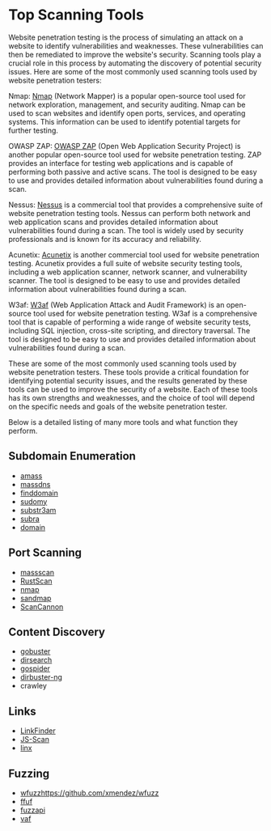 # Top Scanning Tools

Website penetration testing is the process of simulating an attack on a website to identify vulnerabilities and weaknesses. These vulnerabilities can then be remediated to improve the website's security. Scanning tools play a crucial role in this process by automating the discovery of potential security issues. Here are some of the most commonly used scanning tools used by website penetration testers:

Nmap: [Nmap](https://nmap.org/) (Network Mapper) is a popular open-source tool used for network exploration, management, and security auditing. Nmap can be used to scan websites and identify open ports, services, and operating systems. This information can be used to identify potential targets for further testing.

OWASP ZAP: [OWASP ZAP](https://owasp.org/www-project-zap/) (Open Web Application Security Project) is another popular open-source tool used for website penetration testing. ZAP provides an interface for testing web applications and is capable of performing both passive and active scans. The tool is designed to be easy to use and provides detailed information about vulnerabilities found during a scan.

Nessus: [Nessus](https://www.tenable.com/products/nessus) is a commercial tool that provides a comprehensive suite of website penetration testing tools. Nessus can perform both network and web application scans and provides detailed information about vulnerabilities found during a scan. The tool is widely used by security professionals and is known for its accuracy and reliability.

Acunetix: [Acunetix](https://www.acunetix.com/) is another commercial tool used for website penetration testing. Acunetix provides a full suite of website security testing tools, including a web application scanner, network scanner, and vulnerability scanner. The tool is designed to be easy to use and provides detailed information about vulnerabilities found during a scan.

W3af: [W3af](https://w3af.org/) (Web Application Attack and Audit Framework) is an open-source tool used for website penetration testing. W3af is a comprehensive tool that is capable of performing a wide range of website security tests, including SQL injection, cross-site scripting, and directory traversal. The tool is designed to be easy to use and provides detailed information about vulnerabilities found during a scan.

These are some of the most commonly used scanning tools used by website penetration testers. These tools provide a critical foundation for identifying potential security issues, and the results generated by these tools can be used to improve the security of a website. Each of these tools has its own strengths and weaknesses, and the choice of tool will depend on the specific needs and goals of the website penetration tester.

Below is a detailed listing of many more tools and what function they perform.


## Subdomain Enumeration
+ [amass](https://owasp.org/www-project-amass/)
+ [massdns](https://github.com/blechschmidt/massdns)
+ [finddomain](https://github.com/Findomain/Findomain)
+ [sudomy](https://github.com/screetsec/Sudomy)
+ [substr3am](https://github.com/nexxai/Substr3am)
+ [subra](https://github.com/si9int/Subra)
+ [domain](https://github.com/jhaddix/domain/)


## Port Scanning
+ [massscan](https://github.com/robertdavidgraham/masscan)
+ [RustScan](https://github.com/RustScan/RustScan)
+ [nmap](https://github.com/RustScan/RustScan)
+ [sandmap](https://github.com/trimstray/sandmap)
+ [ScanCannon](https://github.com/johnnyxmas/ScanCannon)

## Content Discovery
+ [gobuster](https://github.com/OJ/gobuster)
+ [dirsearch](https://github.com/maurosoria/dirsearch)
+ [gospider](https://github.com/jaeles-project/gospider)
+ [dirbuster-ng](https://github.com/digination/dirbuster-ng)
+ crawley

## Links
+ [LinkFinder](https://github.com/GerbenJavado/LinkFinder)
+ [JS-Scan](https://github.com/zseano/JS-Scan)
+ [linx](https://github.com/riza/linx)

## Fuzzing
+ [wfuzz]()https://github.com/xmendez/wfuzz
+ [ffuf](https://github.com/ffuf/ffuf)
+ [fuzzapi](https://github.com/Fuzzapi/fuzzapi)
+ [vaf](https://github.com/d4rckh/vaf)

